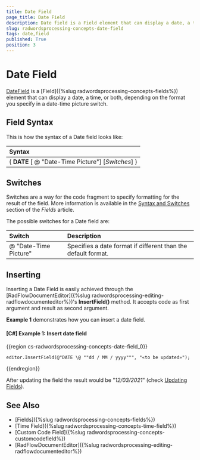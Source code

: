 ```yaml
---
title: Date Field
page_title: Date Field
description: Date field is a Field element that can display a date, a time, or both.
slug: radwordsprocessing-concepts-date-field
tags: date,field
published: True
position: 3
---
```


# Date Field

[DateField](https://docs.telerik.com/devtools/document-processing/api/telerik.windows.documents.flow.model.fields.datefield) is a [Field]({%slug radwordsprocessing-concepts-fields%}) element that can display a date, a time, or both, depending on the format you specify in a date-time picture switch.

## Field Syntax

This is how the syntax of a Date field looks like:

| Syntax   											  |
| :---     											  |
| { **DATE** [ \@ "Date-Time Picture"] [_Switches_] } |    


## Switches

Switches are a way for the code fragment to specify formatting for the result of the field. More information is available in the [Syntax and Switches](https://docs.telerik.com/devtools/document-processing/libraries/radwordsprocessing/concepts/fields/fields#syntax-and-switches) section of the _Fields_ article.

The possible switches for a Date field are:

| Switch                 | Description                                                   |
| :---                   | :---                                                          |
| \@ "Date-Time Picture" | Specifies a date format if different than the default format. |

## Inserting

Inserting a Date Field is easily achieved through the [RadFlowDocumentEditor]({%slug radwordsprocessing-editing-radflowdocumenteditor%})'s __InsertField()__ method. It accepts code as first argument and result as second argument.

__Example 1__ demonstrates how you can insert a date field.
        

#### __[C#] Example 1: Insert date field__

{{region cs-radwordsprocessing-concepts-date-field_0}}
	            
	editor.InsertField(@"DATE \@ ""dd / MM / yyyy""", "«to be updated»");
{{endregion}}


After updating the field the result would be "_12/03/2021_" (check [Updating Fields](https://docs.telerik.com/devtools/document-processing/libraries/radwordsprocessing/concepts/fields/fields#updating-fields)).

## See Also

* [Fields]({%slug radwordsprocessing-concepts-fields%})
* [Time Field]({%slug radwordsprocessing-concepts-time-field%})
* [Custom Code Field]({%slug radwordsprocessing-concepts-customcodefield%})
* [RadFlowDocumentEditor]({%slug radwordsprocessing-editing-radflowdocumenteditor%})
